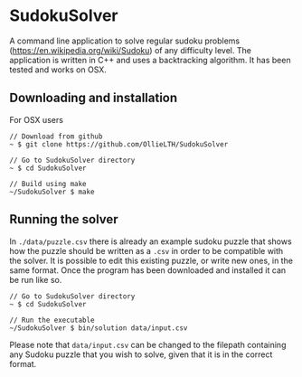 # SudokuSolver

A command line application to solve regular sudoku problems (https://en.wikipedia.org/wiki/Sudoku) of any difficulty level.  The application is written in C++ and uses a backtracking algorithm.  It has been tested and works on OSX.


## Downloading and installation

For OSX users

```
// Download from github
~ $ git clone https://github.com/OllieLTH/SudokuSolver

// Go to SudokuSolver directory
~ $ cd SudokuSolver

// Build using make
~/SudokuSolver $ make
```


## Running the solver 

In ```./data/puzzle.csv``` there is already an example sudoku puzzle that shows how the puzzle should be written as a ```.csv``` in order to be compatible with the solver.  It is possible to edit this existing puzzle, or write new ones, in the same format.  Once the program has been downloaded and installed it can be run like so.

```
// Go to SudokuSolver directory
~ $ cd SudokuSolver

// Run the executable
~/SudokuSolver $ bin/solution data/input.csv
```

Please note that ```data/input.csv``` can be changed to the filepath containing any Sudoku puzzle that you wish to solve, given that it is in the correct format.
